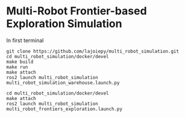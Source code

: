 # Multi-Robot Frontier-based Exploration Simulation
In first terminal
```
git clone https://github.com/lajoiepy/multi_robot_simulation.git
cd multi_robot_simulation/docker/devel
make build
make run
make attach
ros2 launch multi_robot_simulation multi_robot_simulation_warehouse.launch.py
```

```
cd multi_robot_simulation/docker/devel
make attach
ros2 launch multi_robot_simulation multi_robot_frontiers_exploration.launch.py
```